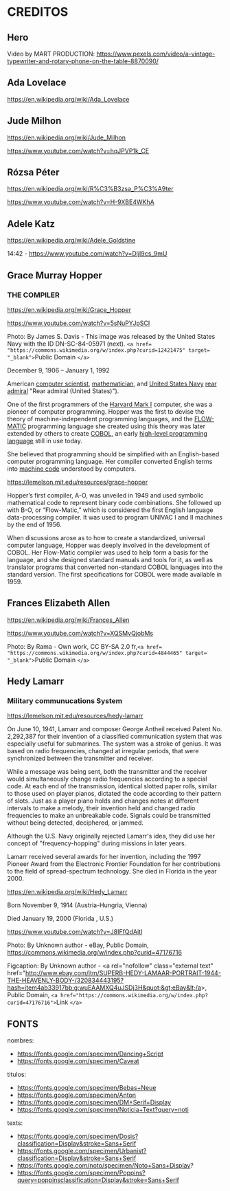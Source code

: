 # CREDITOS

## Hero

Video by MART  PRODUCTION: https://www.pexels.com/video/a-vintage-typewriter-and-rotary-phone-on-the-table-8870090/

## Ada Lovelace

https://en.wikipedia.org/wiki/Ada_Lovelace

## Jude Milhon

https://en.wikipedia.org/wiki/Jude_Milhon

https://www.youtube.com/watch?v=hqJPVP1k_CE

## Rózsa Péter

https://en.wikipedia.org/wiki/R%C3%B3zsa_P%C3%A9ter

https://www.youtube.com/watch?v=H-9XBE4WKhA

## Adele Katz

https://en.wikipedia.org/wiki/Adele_Goldstine

14:42 - https://www.youtube.com/watch?v=DljI9cs_9mU

## Grace Murray Hopper

### THE COMPILER

https://en.wikipedia.org/wiki/Grace_Hopper

https://www.youtube.com/watch?v=5sNuPYJpSCI

Photo: By James S. Davis - This image was released by the United States Navy with the ID DN-SC-84-05971 (next). `<a href= "https://commons.wikimedia.org/w/index.php?curid=12421475" target= "_blank">`Public Domain `</a>`

December 9, 1906 – January 1, 1992

American [computer scientist](https://en.wikipedia.org/wiki/Computer_scientist "Computer scientist"), [mathematician](https://en.wikipedia.org/wiki/Mathematician "Mathematician"), and [United States Navy](https://en.wikipedia.org/wiki/United_States_Navy "United States Navy") [rear admiral](https://en.wikipedia.org/wiki/Rear_admiral_(United_States)) "Rear admiral (United States)").

One of the first programmers of the [Harvard Mark I](https://en.wikipedia.org/wiki/Harvard_Mark_I "Harvard Mark I") computer, she was a pioneer of computer programming. Hopper was the first to devise the theory of machine-independent programming languages, and the [FLOW-MATIC](https://en.wikipedia.org/wiki/FLOW-MATIC "FLOW-MATIC") programming language she created using this theory was later extended by others to create [COBOL](https://en.wikipedia.org/wiki/COBOL "COBOL"), an early [high-level programming language](https://en.wikipedia.org/wiki/High-level_programming_language "High-level programming language") still in use today.

She believed that programming should be simplified with an English-based computer programming language. Her compiler converted English terms into [machine code](https://en.wikipedia.org/wiki/Machine_code "Machine code") understood by computers.

https://lemelson.mit.edu/resources/grace-hopper

Hopper’s first compiler, A-O, was unveiled in 1949 and used symbolic mathematical code to represent binary code combinations. She followed up with B-O, or “Flow-Matic,” which is considered the first English language data-processing compiler. It was used to program UNIVAC I and II machines by the end of 1956.

When discussions arose as to how to create a standardized, universal computer language, Hopper was deeply involved in the development of COBOL.  Her Flow-Matic compiler was used to help form a basis for the language, and she designed standard manuals and tools for it, as well as translator programs that converted non-standard COBOL languages into the standard version. The first specifications for COBOL were made available in 1959.

## Frances Elizabeth Allen

https://en.wikipedia.org/wiki/Frances_Allen

https://www.youtube.com/watch?v=XQSMvQjobMs



Photo: By Rama - Own work, CC BY-SA 2.0 fr,`<a href= "https://commons.wikimedia.org/w/index.php?curid=4844465" target= "_blank">`Public Domain `</a>`

## Hedy Lamarr

### Military communucations System

https://lemelson.mit.edu/resources/hedy-lamarr

On June 10, 1941, Lamarr and composer George Antheil received Patent No. 2,292,387 for their invention of a classified communication system that was especially useful for submarines. The system was a stroke of genius. It was based on radio frequencies, changed at irregular periods, that were synchronized between the transmitter and receiver.

While a message was being sent, both the transmitter and the receiver would simultaneously change radio frequencies according to a special code. At each end of the transmission, identical slotted paper rolls, similar to those used on player pianos, dictated the code according to their pattern of slots. Just as a player piano holds and changes notes at different intervals to make a melody, their invention held and changed radio frequencies to make an unbreakable code. Signals could be transmitted without being detected, deciphered, or jammed.

Although the U.S. Navy originally rejected Lamarr's idea, they did use her concept of "frequency-hopping" during missions in later years.

Lamarr received several awards for her invention, including the 1997 Pioneer Award from the Electronic Frontier Foundation for her contributions to the field of spread-spectrum technology. She died in Florida in the year 2000.

https://en.wikipedia.org/wiki/Hedy_Lamarr

Born November 9, 1914 (Austria-Hungria, Vienna)

Died January 19, 2000 (Florida , U.S.)

https://www.youtube.com/watch?v=J8IFfQdAitI

Photo: By Unknown author - eBay, Public Domain, https://commons.wikimedia.org/w/index.php?curid=47176716

Figcaption:  By Unknown author - &lt;a rel=&quot;nofollow&quot; class=&quot;external text&quot; href=&quot;http://www.ebay.com/itm/SUPERB-HEDY-LAMAAR-PORTRAIT-1944-THE-HEAVENLY-BODY-/320834443195?hash=item4ab33917bb:g:wuEAAMXQ4uJSDj3H&quot;&gt;eBay&lt;/a&gt;, Public Domain, `<a href="https://commons.wikimedia.org/w/index.php?curid=47176716">`Link `</a>`

## FONTS

nombres:

* https://fonts.google.com/specimen/Dancing+Script
* https://fonts.google.com/specimen/Caveat

titulos:

* https://fonts.google.com/specimen/Bebas+Neue
* https://fonts.google.com/specimen/Anton
* https://fonts.google.com/specimen/DM+Serif+Display
* https://fonts.google.com/specimen/Noticia+Text?query=noti

texts:

* https://fonts.google.com/specimen/Dosis?classification=Display&stroke=Sans+Serif
* https://fonts.google.com/specimen/Urbanist?classification=Display&stroke=Sans+Serif
* https://fonts.google.com/noto/specimen/Noto+Sans+Display?
* https://fonts.google.com/specimen/Poppins?query=poppinsclassification=Display&stroke=Sans+Serif
